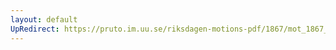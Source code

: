 ```yaml
---
layout: default
UpRedirect: https://pruto.im.uu.se/riksdagen-motions-pdf/1867/mot_1867__ak__145/mot_1867__ak__145-002.pdf
---
```

